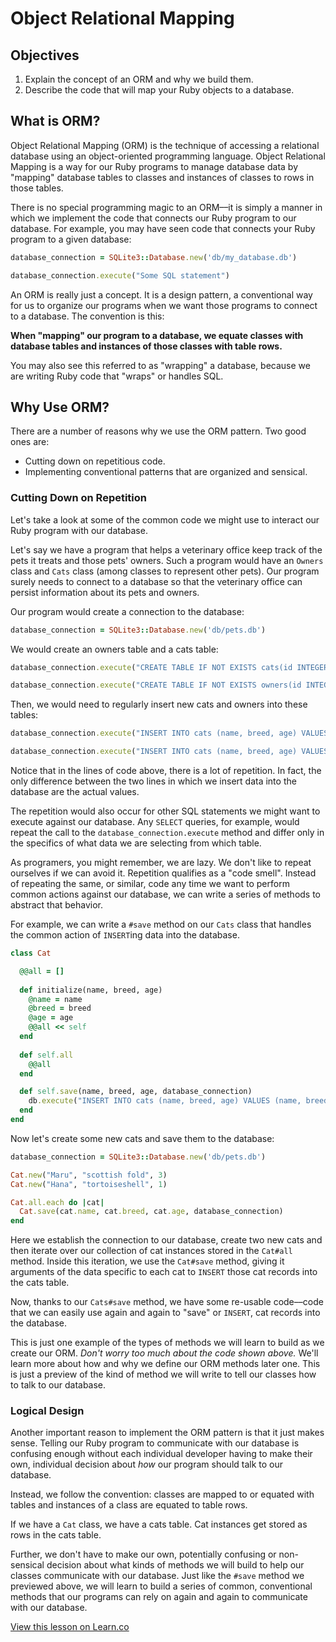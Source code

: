 # Object Relational Mapping

## Objectives

1. Explain the concept of an ORM and why we build them.
2. Describe the code that will map your Ruby objects to a database. 

## What is ORM?

Object Relational Mapping (ORM) is the technique of accessing a relational database using an object-oriented programming language. Object Relational Mapping is a way for our Ruby programs to manage database data by "mapping" database tables to classes and instances of classes to rows in those tables.

There is no special programming magic to an ORM––it is simply a manner in which we implement the code that connects our Ruby program to our database. For example, you may have seen code that connects your Ruby program to a given database:

```ruby
database_connection = SQLite3::Database.new('db/my_database.db')

database_connection.execute("Some SQL statement")
```

An ORM is really just a concept. It is a design pattern, a conventional way for us to organize our programs when we want those programs to connect to a database. The convention is this:

**When "mapping" our program to a database, we equate classes with database tables and instances of those classes with table rows.**

You may also see this referred to as "wrapping" a database, because we are writing Ruby code that "wraps" or handles SQL. 

## Why Use ORM?

There are a number of reasons why we use the ORM pattern. Two good ones are:

* Cutting down on repetitious code. 
* Implementing conventional patterns that are organized and sensical. 

### Cutting Down on Repetition

Let's take a look at some of the common code we might use to interact our Ruby program with our database.

Let's say we have a program that helps a veterinary office keep track of the pets it treats and those pets' owners. Such a program would have an `Owners` class and `Cats` class (among classes to represent other pets). Our program surely needs to connect to a database so that the veterinary office can persist information about its pets and owners. 

Our program would create a connection to the database:

```ruby
database_connection = SQLite3::Database.new('db/pets.db')
```

We would create an owners table and a cats table:

```ruby
database_connection.execute("CREATE TABLE IF NOT EXISTS cats(id INTEGER PRIMARY KEY, name TEXT, breed TEXT, age INTEGER)")

database_connection.execute("CREATE TABLE IF NOT EXISTS owners(id INTEGER PRIMARY KEY, name TEXT)")
```

Then, we would need to regularly insert new cats and owners into these tables:

```ruby
database_connection.execute("INSERT INTO cats (name, breed, age) VALUES ('Maru', 'scottish fold', 3)")

database_connection.execute("INSERT INTO cats (name, breed, age) VALUES ('Hana', 'tortoiseshell', 1)")
```

Notice that in the lines of code above, there is a lot of repetition. In fact, the only difference between the two lines in which we insert data into the database are the actual values. 

The repetition would also occur for other SQL statements we might want to execute against our database. Any `SELECT` queries, for example, would repeat the call to the `database_connection.execute` method and differ only in the specifics of what data we are selecting from which table. 

As programers, you might remember, we are lazy. We don't like to repeat ourselves if we can avoid it. Repetition qualifies as a "code smell". Instead of repeating the same, or similar, code any time we want to perform common actions against our database, we can write a series of methods to abstract that behavior. 

For example, we can write a `#save` method on our `Cats` class that handles the common action of `INSERT`ing data into the database. 

```ruby
class Cat

  @@all = []
  
  def initialize(name, breed, age)
    @name = name
    @breed = breed
    @age = age
    @@all << self
  end
  
  def self.all
    @@all
  end

  def self.save(name, breed, age, database_connection)
    db.execute("INSERT INTO cats (name, breed, age) VALUES (name, breed, age)")
  end
end
```

Now let's create some new cats and save them to the database:

```ruby
database_connection = SQLite3::Database.new('db/pets.db')

Cat.new("Maru", "scottish fold", 3)
Cat.new("Hana", "tortoiseshell", 1)

Cat.all.each do |cat|
  Cat.save(cat.name, cat.breed, cat.age, database_connection)
end
```

Here we establish the connection to our database, create two new cats and then iterate over our collection of cat instances stored in the `Cat#all` method. Inside this iteration, we use the `Cat#save` method, giving it arguments of the data specific to each cat to `INSERT` those cat records into the cats table. 

Now, thanks to our `Cats#save` method, we have some re-usable code––code that we can easily use again and again to "save" or `INSERT`, cat records into the database. 

This is just one example of the types of methods we will learn to build as we create our ORM. *Don't worry too much about the code shown above.* We'll learn more about how and why we define our ORM methods later one. This is just a preview of the kind of method we will write to tell our classes how to talk to our database.

### Logical Design 

Another important reason to implement the ORM pattern is that it just makes sense. Telling our Ruby program to communicate with our database is confusing enough without each individual developer having to make their own, individual decision about *how* our program should talk to our database. 

Instead, we follow the convention: classes are mapped to or equated with tables and instances of a class are equated to table rows. 

If we have a `Cat` class, we have a cats table. Cat instances get stored as rows in the cats table. 

Further, we don't have to make our own, potentially confusing or non-sensical decision about what kinds of methods we will build to help our classes communicate with our database. Just like the `#save` method we previewed above, we will learn to build a series of common, conventional methods that our programs can rely on again and again to communicate with our database. 

<a href='https://learn.co/lessons/ruby-orm' data-visibility='hidden'>View this lesson on Learn.co</a>
